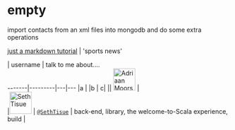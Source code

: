 # empty
import contacts from an xml files into mongodb and do some extra operations

[just a markdown tutorial](http://espn.go.com/)  | 'sports news' 

 |  username    | talk to me about....  
    -------|---------|---|---
     |a                                                |
     |b         |  c|
   || <img src="https://avatars.githubusercontent.com/adriaanm"     height="50px" title="Adriaan Moors"/>           |                          
  |<img src="https://avatars.githubusercontent.com/SethTisue"    height="50px" title="Seth Tisue"/>           | [`@SethTisue`](https://github.com/SethTisue)         | back-end, library, the welcome-to-Scala experience, build |
